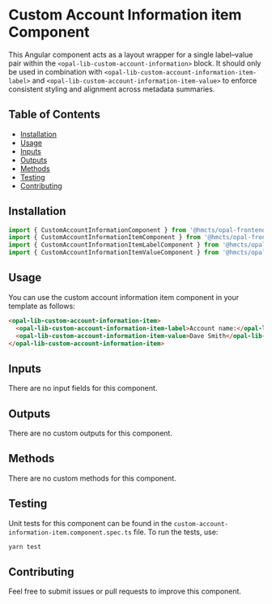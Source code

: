 # Custom Account Information item Component

This Angular component acts as a layout wrapper for a single label–value pair within the `<opal-lib-custom-account-information>` block. It should only be used in combination with `<opal-lib-custom-account-information-item-label>` and `<opal-lib-custom-account-information-item-value>` to enforce consistent styling and alignment across metadata summaries.  

## Table of Contents

- [Installation](#installation)
- [Usage](#usage)
- [Inputs](#inputs)
- [Outputs](#outputs)
- [Methods](#methods)
- [Testing](#testing)
- [Contributing](#contributing)

## Installation

```typescript
import { CustomAccountInformationComponent } from '@hmcts/opal-frontend-common/components/custom/custom-account-information';
import { CustomAccountInformationItemComponent } from '@hmcts/opal-frontend-common/components/custom/custom-account-information/custom-account-information-item';
import { CustomAccountInformationItemLabelComponent } from '@hmcts/opal-frontend-common/components/custom/custom-account-information/custom-account-information-item/custom-account-information-item-label';
import { CustomAccountInformationItemValueComponent } from '@hmcts/opal-frontend-common/components/custom/custom-account-information/custom-account-information-item/custom-account-information-item-value';
```

## Usage

You can use the custom account information item component in your template as follows:

```html
<opal-lib-custom-account-information-item>  
  <opal-lib-custom-account-information-item-label>Account name:</opal-lib-custom-account-information-item-label>  
  <opal-lib-custom-account-information-item-value>Dave Smith</opal-lib-custom-account-information-item-value>  
</opal-lib-custom-account-information-item>  

```

## Inputs

There are no input fields for this component.

## Outputs

There are no custom outputs for this component.

## Methods

There are no custom methods for this component.

## Testing

Unit tests for this component can be found in the `custom-account-information-item.component.spec.ts` file. To run the tests, use:

```bash
yarn test
```

## Contributing

Feel free to submit issues or pull requests to improve this component.
